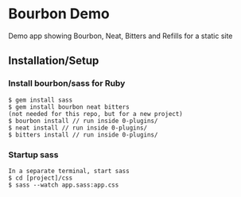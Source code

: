 # Bourbon Demo

Demo app showing Bourbon, Neat, Bitters and Refills for a static site

## Installation/Setup

### Install bourbon/sass for Ruby

    $ gem install sass
    $ gem install bourbon neat bitters
    (not needed for this repo, but for a new project)
    $ bourbon install // run inside 0-plugins/
    $ neat install // run inside 0-plugins/
    $ bitters install // run inside 0-plugins/

### Startup sass
    In a separate terminal, start sass
    $ cd [project]/css
    $ sass --watch app.sass:app.css